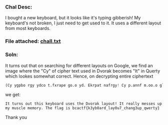 ### Chal Desc: 
I bought a new keyboard, but it looks like it's typing gibberish!
My keyboard's not broken, I just need to get used to it.
It uses a different layout from most keyboards.


### File attached: [chall.txt](chall.txt)

### Soln:

It turns out that on searching for different layouts on Google, we find an image where the "Cy" of cipher text used in Dvorak becomes "It" in Querty which lookes somewhat correct.
Hence, on decrypting entire ciphertext 
```python
(Cy ygpbo rgy ydco t.fxrape go.o yd. Ekrpat nafrgy! Cy p.annf m.oo.o gl mf mgojn. m.mrpfv Yd. unai co xjajyu?t3fx0ape{naf0g7{jdabi3gl{',.pyf+)
```
we get:

```cipher
It turns out this keyboard uses the Dvorak layout! It really messes up my muscle memory. The flag is bcactf{k3yb0ard_lay0u7_chang3up_qwerty}
```

Thank you
